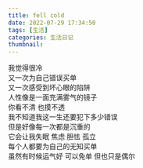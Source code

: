 ```yaml
---
title: fell cold
date: 2022-07-29 17:34:50
tags: [生活]
categories: 生活日记
thumbnail:
---
```

<!-- more -->
我觉得很冷  
又一次为自己错误买单  
又一次感受到坏心眼的陷阱  
人性像是一面充满雾气的镜子  
你看不清 也摸不透  
我不知道我这一生还要犯下多少错误  
但是好像每一次都是沉重的  
它会让我失眠 焦虑 胆怯 孤立  
每个人都要为自己的无知买单  
虽然有时候运气好 可以免单 但也只是偶尔  